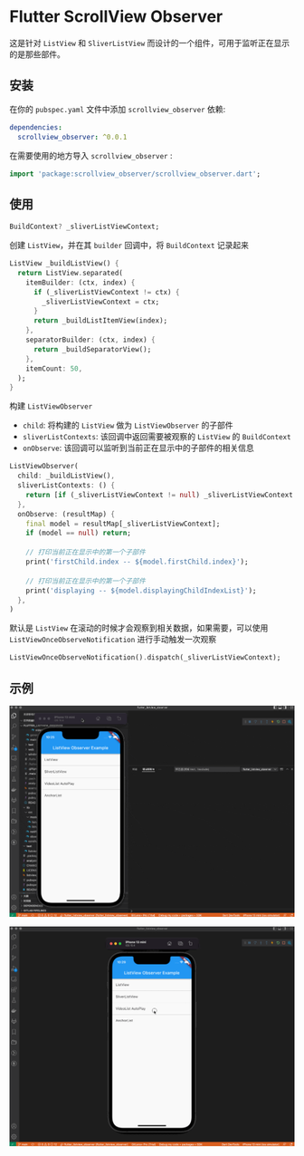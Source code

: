 # Flutter ScrollView Observer

这是针对 `ListView` 和 `SliverListView` 而设计的一个组件，可用于监听正在显示的是那些部件。

## 安装

在你的 `pubspec.yaml` 文件中添加 `scrollview_observer` 依赖:

```yaml
dependencies:
  scrollview_observer: ^0.0.1
```

在需要使用的地方导入 `scrollview_observer` :

```dart
import 'package:scrollview_observer/scrollview_observer.dart';
```

## 使用

```dart
BuildContext? _sliverListViewContext;
```

创建 `ListView`，并在其 `builder` 回调中，将 `BuildContext` 记录起来

```dart
ListView _buildListView() {
  return ListView.separated(
    itemBuilder: (ctx, index) {
      if (_sliverListViewContext != ctx) {
        _sliverListViewContext = ctx;
      }
      return _buildListItemView(index);
    },
    separatorBuilder: (ctx, index) {
      return _buildSeparatorView();
    },
    itemCount: 50,
  );
}
```

构建 `ListViewObserver`

- `child`: 将构建的 `ListView` 做为 `ListViewObserver` 的子部件
- `sliverListContexts`: 该回调中返回需要被观察的 `ListView` 的 `BuildContext`
- `onObserve`: 该回调可以监听到当前正在显示中的子部件的相关信息

```dart
ListViewObserver(
  child: _buildListView(),
  sliverListContexts: () {
    return [if (_sliverListViewContext != null) _sliverListViewContext!];
  },
  onObserve: (resultMap) {
    final model = resultMap[_sliverListViewContext];
    if (model == null) return;

    // 打印当前正在显示中的第一个子部件
    print('firstChild.index -- ${model.firstChild.index}');

    // 打印当前正在显示中的第一个子部件
    print('displaying -- ${model.displayingChildIndexList}');
  },
)
```

默认是 `ListView` 在滚动的时候才会观察到相关数据，如果需要，可以使用 `ListViewOnceObserveNotification` 进行手动触发一次观察

```dart
ListViewOnceObserveNotification().dispatch(_sliverListViewContext);
```

## 示例

![](https://github.com/LinXunFeng/flutter_assets/raw/main/flutter_scrollview_observer/1.gif)

![](https://github.com/LinXunFeng/flutter_assets/raw/main/flutter_scrollview_observer/2.gif)